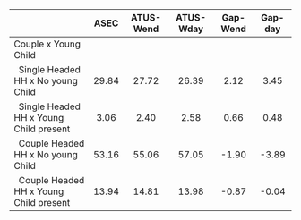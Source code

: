 
|                      |         ASEC |    ATUS-Wend |    ATUS-Wday |     Gap-Wend |      Gap-day |
| -------------------- | :----------: | :----------: | :----------: | :----------: | :----------: |
| Couple x Young Child |              |              |              |              |              |
| &nbsp;&nbsp;Single Headed HH x No young Child |        29.84 |        27.72 |        26.39 |         2.12 |         3.45 |
| &nbsp;&nbsp;Single Headed HH x Young Child present |         3.06 |         2.40 |         2.58 |         0.66 |         0.48 |
| &nbsp;&nbsp;Couple Headed HH x No young Child |        53.16 |        55.06 |        57.05 |        -1.90 |        -3.89 |
| &nbsp;&nbsp;Couple Headed HH x Young Child present |        13.94 |        14.81 |        13.98 |        -0.87 |        -0.04 |

